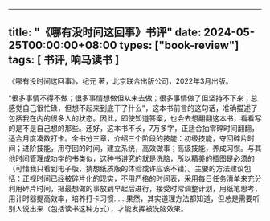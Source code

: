 
---
title: "《哪有没时间这回事》书评"
date: 2024-05-25T00:00:00+08:00
types: ["book-review"]
tags: [ 书评, 响马读书 ]
---

 《哪有没时间这回事》，纪元 著，北京联合出版公司，2022年3月出版。

“很多事情不得不做；很多事情想做但从未去做；很多事情做了但坚持不下来；总感觉自己很忙碌，但想不起来到底干了什么”，这本书前言的这句话，准确描述了包括我在内的很多人的状态。因此，即使知道答案，也会去想翻翻这本书，看看写的是不是自己想的那些。还好，这本书不长，7万多字，正适合抽零碎时间翻翻，适合月度凑数打卡。全书分三章，介绍三个阶段的技能：初级技能，夺回碎片时间；进阶技能，用夺回的时间，建立系统，高效做事；高级技能，养成习惯。与其他时间管理成功学的书类似，这种书讲究的就是洗脑，所以精美的插图是必须的（可惜我只看到电子版，猜想纸质版的体验或许应该不错）。主要的方法建议包括：正视时间已经被碎片化的现实，不用严格的时间表，采用每日任务清单来充分利用碎片时间，把最想做的事放到早起后进行，接受时常调整计划，用纸笔思考，用计时器提高效率，培养打卡习惯……果然，其实道理方法都知道，但总是需要听别人说出来（包括读书这种方式），才能发挥被洗脑效果。